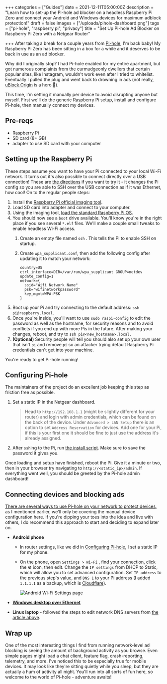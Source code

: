 +++
categories = ["Guides"]
date = 2021-12-11T05:00:00Z
description = "Learn how to set-up the Pi-hole ad blocker on a headless Raspberry Pi Zero and connect your Android and Windows devices for maximum adblock protection!"
draft = false
images = ["/uploads/pihole-dashboard.png"]
tags = ["pi-hole", "raspberry pi", "privacy"]
title = "Set Up Pi-hole Ad Blocker on Raspberry Pi Zero with a Netgear Router"

+++
After taking a break for a couple years from [Pi-hole](https://pi-hole.net), I'm back baby! My Raspberry Pi Zero has been sitting in a box for a while and it deserves to be back in use as an ad blocker.

Why did I originally stop? I had Pi-hole enabled for my entire apartment, but got numerous complaints from the curmudgeonly dwellers that certain popular sites, like Instagram, wouldn't work even after I tried to whitelist. Eventually I pulled the plug and went back to drowning in ads (not really, [uBlock Origin](https://github.com/gorhill/uBlock/wiki/Can-you-trust-uBlock-Origin%3F) is a hero 🦸).

This time, I'm setting it manually per device to avoid disrupting anyone but myself. First we'll do the generic Raspberry Pi setup, install and configure Pi-hole, then manually connect my devices.

## Pre-reqs

* Raspberry Pi
* SD card (8+ GB)
* adapter to use SD card with your computer

## Setting up the Raspberry Pi

These steps assume you want to have your Pi connected to your local Wi-Fi network. It turns out it's also possible to connect directly over a USB connection! These are [the directions](https://howchoo.com/pi/raspberry-pi-gadget-mode) if you want to try it - it changes the Pi config so you are able to SSH over the USB connection as if it was Ethernet, how cool! On to the regular people steps:

1. Install the [Raspberry Pi official imaging tool](https://www.raspberrypi.com/software/).
2. Load SD card into adapter and connect to your computer.
3. Using the imaging tool, [load the standard Raspberry Pi OS](https://www.youtube.com/watch?v=ntaXWS8Lk34).
4. You should now see a `boot` drive available. You'll know you're in the right place if you see several `*.elf` files. We'll make a couple small tweaks to enable headless Wi-Fi access.
   1. Create an empty file named `ssh` . This tells the Pi to enable SSH on startup.
   2. Create `wpa_supplicant.conf`, then add the following config after updating it to match your network:

          country=US
          ctrl_interface=DIR=/var/run/wpa_supplicant GROUP=netdev
          update_config=1
          network={
            ssid="Wifi Network Name"
            psk="wifinetworkpassword"
            key_mgmt=WPA-PSK
          }

5. Boot up your Pi and try connecting to the default address: `ssh pi@raspberry.local`.
6. Once you're inside, you'll want to use `sudo raspi-config` to edit the password as well as the hostname, for security reasons and to avoid conflicts if you end up with more Pis in the future. After making your changes, reboot, and try to `ssh pi@<new_hostname>.local.`
7. **(Optional)** Security people will tell you should also set up your own user that isn't `pi` and remove `pi` so an attacker trying default Raspberry Pi credentials can't get into your machine.

You're ready to get Pi-hole running!

## Configuring Pi-hole

The maintainers of the project do an excellent job keeping this step as friction free as possible.

1. Set a static IP in the Netgear dashboard.

   > Head to `http://192.168.1.1` (might be slightly different for your router) and login with admin credentials, which can be found on the back of the device.
   > Under `Advanced > LAN Setup` there is an option to set `Address Reservation` for devices. Add one for your Pi, if this is your first one it should be fine to just use the address it's already assigned.
2. After `ssh`ing to the Pi, run [the install script](https://github.com/pi-hole/pi-hole#alternative-install-methods). Make sure to save the password it gives you.

Once loading and setup have finished, reboot the Pi. Give it a minute or two, then in your browser try navigating to `http://<static_ip>/admin`. If everything went well, you should be greeted by the Pi-hole admin dashboard!

## Connecting devices and blocking ads

[There are several ways to use Pi-hole on your network to protect devices](https://discourse.pi-hole.net/t/how-do-i-configure-my-devices-to-use-pi-hole-as-their-dns-server/245), as I mentioned earlier, we'll only be covering the manual device configuration here. If you're dipping your toes into the idea and live with others, I do recommend this approach to start and deciding to expand later on.

* **Android phone**
  * In router settings, like we did in [Configuring Pi-hole](#configuring-pi-hole "Configuring Pi-hole"), I set a static IP for my phone.
  * On the phone, open `Settings > Wi-Fi` , find your connection, click the ⚙️ icon, then edit. Change the `IP settings` from DHCP to Static, which will allow you to set advanced configuration. Set `IP address` to the previous step's value, and `DNS 1` to your Pi address (I added `1.1.1.1` as a backup, which is [Cloudflare](https://www.cloudflare.com/learning/dns/what-is-1.1.1.1/)).

    ![Android Wi-Fi Settings page](/uploads/android-static-ip-small.png)

* [**Windows desktop over Ethernet**](https://www.windowscentral.com/how-change-your-pcs-dns-settings-windows-10)
* **Linux laptop** - followed the steps to edit network DNS servers from [the article above](https://discourse.pi-hole.net/t/how-do-i-configure-my-devices-to-use-pi-hole-as-their-dns-server/245).

## Wrap up

One of the most interesting things I find from running network-level ad blocking is seeing the amount of background activity as you browse. Even simple pages might load a chat client, feature flag, crash-reporting, telemetry, and more. I've noticed this to be especially true for mobile devices. It may look like they're sitting quietly while you sleep, but they are actually a hum of activity all night. You'll run into all sorts of fun here, so welcome to the world of Pi-hole - adventure awaits!